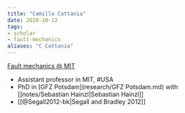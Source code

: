 ```yaml
---
title: "Camilla Cattania"
date: 2020-10-12
tags:
- scholar
- fault-mechanics
aliases: "C Cattania"
---
```


[Fault mechanics @ MIT](https://eqsci.mit.edu/camcat/)

- Assistant professor in MIT, #USA 
- PhD in [GFZ Potsdam](research/GFZ Potsdam.md) with [[notes/Sebastian Hainzl|Sebastian Hainzl]]
- [[@Segall2012-bk|Segall and Bradley 2012]]
